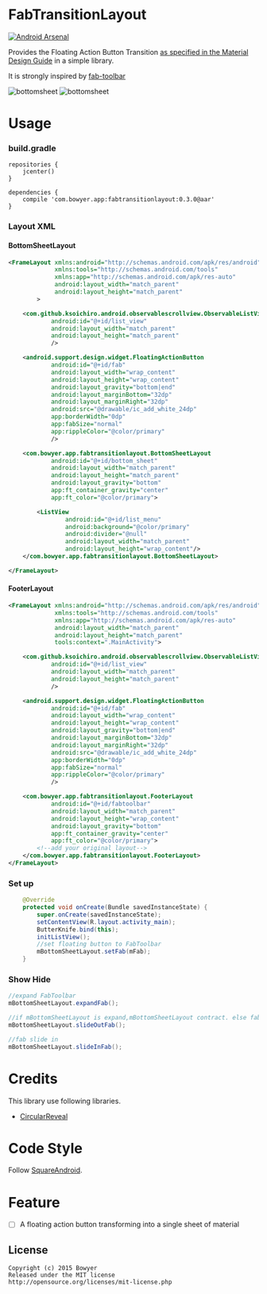 # FabTransitionLayout
[![Android Arsenal](https://img.shields.io/badge/Android%20Arsenal-FabTransitionLayout-green.svg?style=flat)](https://android-arsenal.com/details/1/2541)

Provides the Floating Action Button Transition [as specified in the Material Design Guide](http://www.google.com/design/spec/components/buttons-floating-action-button.html#buttons-floating-action-button-transitions) in a simple library.

It is strongly inspired by [fab-toolbar](https://github.com/bowyer-app/fab-toolbar)

![bottomsheet](https://github.com/bowyer-app/FabTransitionLayout/blob/master/art/bottomsheet.gif)
![bottomsheet](https://github.com/bowyer-app/FabTransitionLayout/blob/master/art/toolbar.gif)

Usage
====
### build.gradle

```
repositories {
    jcenter()
}

dependencies {
    compile 'com.bowyer.app:fabtransitionlayout:0.3.0@aar'
}
```

### Layout XML
#### BottomSheetLayout 
```xml
<FrameLayout xmlns:android="http://schemas.android.com/apk/res/android"
             xmlns:tools="http://schemas.android.com/tools"
             xmlns:app="http://schemas.android.com/apk/res-auto"
             android:layout_width="match_parent"
             android:layout_height="match_parent"
        >

    <com.github.ksoichiro.android.observablescrollview.ObservableListView
            android:id="@+id/list_view"
            android:layout_width="match_parent"
            android:layout_height="match_parent"
            />

    <android.support.design.widget.FloatingActionButton
            android:id="@+id/fab"
            android:layout_width="wrap_content"
            android:layout_height="wrap_content"
            android:layout_gravity="bottom|end"
            android:layout_marginBottom="32dp"
            android:layout_marginRight="32dp"
            android:src="@drawable/ic_add_white_24dp"
            app:borderWidth="0dp"
            app:fabSize="normal"
            app:rippleColor="@color/primary"
            />

    <com.bowyer.app.fabtransitionlayout.BottomSheetLayout
            android:id="@+id/bottom_sheet"
            android:layout_width="match_parent"
            android:layout_height="match_parent"
            android:layout_gravity="bottom"
            app:ft_container_gravity="center"
            app:ft_color="@color/primary">

        <ListView
                android:id="@+id/list_menu"
                android:background="@color/primary"
                android:divider="@null"
                android:layout_width="match_parent"
                android:layout_height="wrap_content"/>
    </com.bowyer.app.fabtransitionlayout.BottomSheetLayout>

</FrameLayout>

```
#### FooterLayout
```xml
<FrameLayout xmlns:android="http://schemas.android.com/apk/res/android"
             xmlns:tools="http://schemas.android.com/tools"
             xmlns:app="http://schemas.android.com/apk/res-auto"
             android:layout_width="match_parent"
             android:layout_height="match_parent"
             tools:context=".MainActivity">

    <com.github.ksoichiro.android.observablescrollview.ObservableListView
            android:id="@+id/list_view"
            android:layout_width="match_parent"
            android:layout_height="match_parent"
            />

    <android.support.design.widget.FloatingActionButton
            android:id="@+id/fab"
            android:layout_width="wrap_content"
            android:layout_height="wrap_content"
            android:layout_gravity="bottom|end"
            android:layout_marginBottom="32dp"
            android:layout_marginRight="32dp"
            android:src="@drawable/ic_add_white_24dp"
            app:borderWidth="0dp"
            app:fabSize="normal"
            app:rippleColor="@color/primary"
            />

    <com.bowyer.app.fabtransitionlayout.FooterLayout
            android:id="@+id/fabtoolbar"
            android:layout_width="match_parent"
            android:layout_height="wrap_content"
            android:layout_gravity="bottom"
            app:ft_container_gravity="center"
            app:ft_color="@color/primary">
        <!--add your original layout-->
    </com.bowyer.app.fabtransitionlayout.FooterLayout>
</FrameLayout>
```

### Set up

```java
    @Override
    protected void onCreate(Bundle savedInstanceState) {
        super.onCreate(savedInstanceState);
        setContentView(R.layout.activity_main);
        ButterKnife.bind(this);
        initListView();
        //set floating button to FabToolbar
        mBottomSheetLayout.setFab(mFab);
    }
```

### Show Hide

```java
//expand FabToolbar
mBottomSheetLayout.expandFab();

//if mBottomSheetLayout is expand,mBottomSheetLayout contract. else fab slide out.
mBottomSheetLayout.slideOutFab();

//fab slide in
mBottomSheetLayout.slideInFab();


```

# Credits
This library use following libraries.
* [CircularReveal](https://github.com/ozodrukh/CircularReveal)

# Code Style

Follow [SquareAndroid](https://github.com/square/java-code-styles/blob/master/configs/codestyles/SquareAndroid.xml).

Feature
====
- [ ] A floating action button transforming into a single sheet of material

License
--------
```
Copyright (c) 2015 Bowyer
Released under the MIT license
http://opensource.org/licenses/mit-license.php
```
